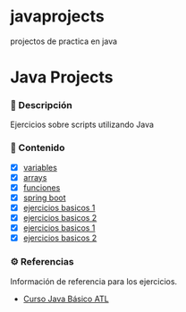 # javaprojects
projectos de practica en java

# Java Projects

### 📝 Descripción

Ejercicios sobre scripts utilizando Java

### 📒 Contenido

- [x] [variables](https://github.com/diegoaaron/javaprojects/tree/main/presupuesto)
- [x] [arrays](https://github.com/diegoaaron/javaprojects/tree/main/arreglos)
- [x] [funciones](https://github.com/diegoaaron/javaprojects/tree/main/funcionesyspring)
- [x] [spring boot](https://github.com/diegoaaron/javaprojects/tree/main/bootcamp)
- [x] [ejercicios basicos 1](https://github.com/diegoaaron/javaprojects/tree/main/ejercicios1)
- [x] [ejercicios basicos 2](https://github.com/diegoaaron/javaprojects/tree/main/bootcamp2)
- [x] [ejercicios basicos 1](https://github.com/diegoaaron/javaprojects/tree/main/ejercicios1)
- [x] [ejercicios basicos 2](https://github.com/diegoaaron/javaprojects/tree/main/bootcamp2)

### ⚙️ Referencias

Información de referencia para los ejercicios.

- [Curso Java Básico ATL](https://atl.academy/bootcamp/java/)